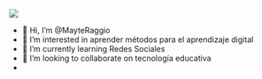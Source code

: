 <img src="3IA6H2MZFNAPLC7KEAMDH42K6M.avif">




- 👋 Hi, I’m @MayteRaggio
- 👀 I’m interested in aprender métodos para el aprendizaje digital
- 🌱 I’m currently learning Redes Sociales
- 💞️ I’m looking to collaborate on tecnología educativa
- 


<!---
MayteRaggio/MayteRaggio is a ✨ special ✨ repository because its `README.md` (this file) appears on your GitHub profile.
You can click the Preview link to take a look at your changes.
--->
